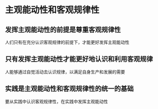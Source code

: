 # 主观能动性和客观规律性

## 发挥主观能动性的前提是尊重客观规律性
人们只有在充分认识客观规律的前提下，才能更好发挥主观能动性

## 只有发挥主观能动性才能更好地认识和利用客观规律
人能够通过自觉活动去认识规律，以满足自身生产和发展的需要

## 实践是主观能动性和客观规律性的统一的基础
要从实践中认识客观规律性，在实践中发挥主观能动性